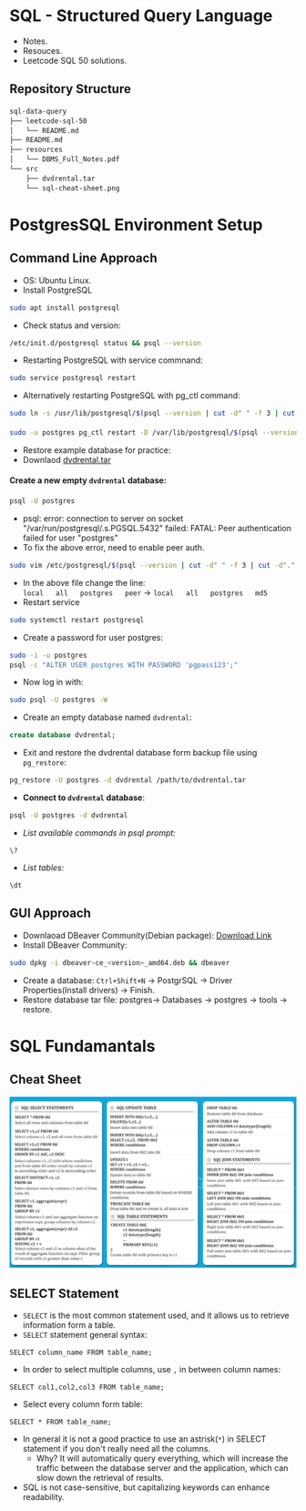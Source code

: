 # SQL - Structured Query Language
- Notes.
- Resouces.
- Leetcode SQL 50 solutions.
## Repository Structure
```bash
sql-data-query
├── leetcode-sql-50
│   └── README.md
├── README.md
├── resources
│   └── DBMS_Full_Notes.pdf
└── src
    ├── dvdrental.tar
    └── sql-cheat-sheet.png
```
# PostgresSQL Environment Setup
## Command Line Approach
- OS: Ubuntu Linux.
- Install PostgreSQL
```bash
sudo apt install postgresql
```
- Check status and version:
```bash
/etc/init.d/postgresql status && psql --version
```
- Restarting PostgreSQL with service commnand:
```bash
sudo service postgresql restart
```
- Alternatively restarting PostgreSQL with pg_ctl command:
```bash
sudo ln -s /usr/lib/postgresql/$(psql --version | cut -d" " -f 3 | cut -d"." -f1)/bin/pg_ctl /usr/bin/pg_ctl

sudo -u postgres pg_ctl restart -D /var/lib/postgresql/$(psql --version | cut -d" " -f 3 | cut -d"." -f1)/main
```
- Restore example database for practice:
- Downlaod [dvdrental.tar](src/dvdrental.tar)
#### Create a new empty `dvdrental` database:
```bash
psql -U postgres
```
 - psql: error: connection to server on socket "/var/run/postgresql/.s.PGSQL.5432" failed: FATAL:  Peer authentication failed for user "postgres"
 - To fix the above error, need to enable peer auth.
```bash
sudo vim /etc/postgresql/$(psql --version | cut -d" " -f 3 | cut -d"." -f1)/main/pg_hba.conf
```
- In the above file change the line:  
`local   all   postgres   peer` -> `local   all   postgres   md5`
- Restart service
```bash
sudo systemctl restart postgresql
```
- Create a password for user postgres:
```bash
sudo -i -u postgres
psql -c "ALTER USER postgres WITH PASSWORD 'pgpass123';"
```
- Now log in with:
```bash
sudo psql -U postgres -W
```
- Create an empty database named `dvdrental`:
```sql
create database dvdrental;
```
- Exit and restore the dvdrental database form backup file using `pg_restore`:
```bash
pg_restore -U postgres -d dvdrental /path/to/dvdrental.tar
```
- **Connect to `dvdrental` database**:
```bash
psql -U postgres -d dvdrental
```
- *List available commands in psql prompt:*
```psql
\?
```
- *List tables:*
```psql
\dt
```
## GUI Approach
- Downlaoad DBeaver Community(Debian package):
[Download Link](https://dbeaver.io/download/2/)
- Install DBeaver Community:
```bash
sudo dpkg -i dbeaver-ce_<version>_amd64.deb && dbeaver
```
- Create a database: `Ctrl+Shift+N` -> PostgrSQL -> Driver Properties(Install drivers) -> Finish.
- Restore database tar file: postgres-> Databases -> postgres -> tools -> restore.

# SQL Fundamantals
## Cheat Sheet
![sql-cs](src/sql-cheat-sheet.png)
## SELECT Statement
- `SELECT`  is the most common statement used, and it allows us to retrieve information form a table.
- `SELECT` statement general syntax:
```psql
SELECT column_name FROM table_name;
```
- In order to select multiple columns, use `,` in between column names:
```psql
SELECT col1,col2,col3 FROM table_name;
```
- Select every column form table:
```psql
SELECT * FROM table_name;
```
- In general it is not a good practice to use an astrisk(`*`) in SELECT statement if you don't really need all the columns.
    - Why? It will automatically query everything, which will increase the traffic between the database server and the application, which can slow down the retrieval of results.
- SQL is not case-sensitive, but capitalizing keywords can enhance readability.


